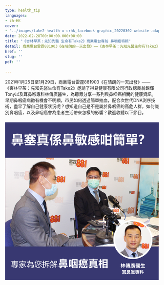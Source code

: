 ```yaml
---
type: health_tip
languages:
- zh-HK
cover:
- "../images/take2-health-x-crhk_facebook-graphic_20220302-website-adaptation.png"
date: 2022-02-28T00:00:00.000+08:00
title: "《杏林早茶：先知先醫 生命有Take2》商業電台專訪 鼻咽癌特輯"
detail: 商業電台雷霆881903《在晴朗的一天出發》——《杏林早茶：先知先醫生命有Take2》邀請了得易健康有限公司行政總裁翁錦輝Tony以及耳鼻喉專科林傳廣醫生，為聽眾分享一系列與鼻咽癌相關的健康資訊。
href: ''
slug: ''
pdf: ''

---
```

2021年1月25日至1月29日，商業電台雷霆881903《在晴朗的一天出發》——《杏林早茶：先知先醫生命有Take2》邀請了得易健康有限公司行政總裁翁錦輝Tony以及耳鼻喉專科林傳廣醫生，為聽眾分享一系列與鼻咽癌相關的健康資訊。早期鼻咽癌病徵有機會不明顯，市民如何透過簡單抽血，配合次世代DNA測序技術，盡早了解自己健康狀況呢？想知道自己是不是屬於鼻咽癌的高危人群，如何識別鼻咽癌，以及鼻咽癌會為患者生活帶來怎樣的影響？歡迎收聽以下節目。

### ![](../images/take2-health-x-crhk_facebook-graphic_20220225-01-png.png)

### <Audio src="/audios/final_01.mp3" title="第一集：最近為甚麼有更多人關注鼻咽癌？" describe="了解鼻咽癌的高危因素，以及如何注意日常飲食和生活習慣。"/>

### <Audio src="/audios/final_02.mp3" title="第二集：如何識別鼻咽癌及一般檢測方法" describe="了解鼻咽癌的常見病徵，以及抽血驗早期鼻咽癌的技術。"/>

### <Audio src="/audios/final_03.mp3" title="第三集：鼻咽癌為生活和身心帶來的影響" describe="講解鼻咽癌的治療手段，以及鼻咽癌為患者日常生活帶來的影響。"/>

### <Audio src="/audios/final_04.mp3" title="第四集：早期鼻咽癌篩查與家庭幸福的關係" describe="嘉賓分享實際例子，闡述早期鼻咽癌篩查對家庭帶來的重要影響。"/>

### <Audio src="/audios/final_05.mp3" title="第五集：驗血能找到無病徵的鼻咽癌患者" describe="介紹早期鼻咽癌篩查的最新技術及分析其優勢。"/>